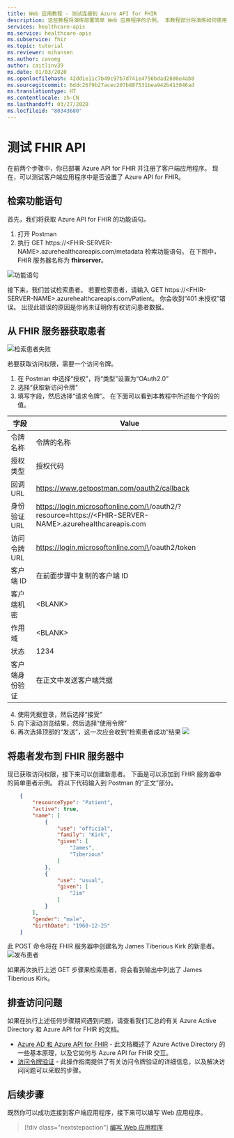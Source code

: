 ```yaml
---
title: Web 应用教程 - 测试连接到 Azure API for FHIR
description: 这些教程将演练部署简单 Web 应用程序的示例。 本教程部分将演练如何使用 Postman 连接到 FHIR 服务器
services: healthcare-apis
ms.service: healthcare-apis
ms.subservice: fhir
ms.topic: tutorial
ms.reviewer: mihansen
ms.author: cavoeg
author: caitlinv39
ms.date: 01/03/2020
ms.openlocfilehash: 42dd1e11c7b49c97b7d741e4756bdad2800e4ab8
ms.sourcegitcommit: 6ddc26f9b27acec207b887531bea942b413046ad
ms.translationtype: HT
ms.contentlocale: zh-CN
ms.lasthandoff: 03/27/2020
ms.locfileid: "80343680"
---
```

# <a name="testing-the-fhir-api"></a>测试 FHIR API
在前两个步骤中，你已部署 Azure API for FHIR 并注册了客户端应用程序。 现在，可以测试客户端应用程序中是否设置了 Azure API for FHIR。 

## <a name="retrieve-capability-statement"></a>检索功能语句
首先，我们将获取 Azure API for FHIR 的功能语句。 
1. 打开 Postman
1. 执行 GET https://\<FHIR-SERVER-NAME>.azurehealthcareapis.com/metadata 检索功能语句。 在下图中，FHIR 服务器名称为 **fhirserver**。

![功能语句](media/tutorial-web-app/postman-capability-statement.png)

接下来，我们尝试检索患者。 若要检索患者，请输入 GET https://\<FHIR-SERVER-NAME>.azurehealthcareapis.com/Patient。 你会收到“401 未授权”错误。 出现此错误的原因是你尚未证明你有权访问患者数据。

## <a name="get-patient-from-fhir-server"></a>从 FHIR 服务器获取患者
![检索患者失败](media/tutorial-web-app/postman-patient-authorization-failed.png)

若要获取访问权限，需要一个访问令牌。
1. 在 Postman 中选择“授权”，将“类型”设置为“OAuth2.0”  
1. 选择“获取新访问令牌” 
1. 填写字段，然后选择“请求令牌”。  在下面可以看到本教程中所述每个字段的值。

|字段                |Value                                                               |
|---------------------|--------------------------------------------------------------------|
|令牌名称           |令牌的名称                                               |
|授权类型           |授权代码                                                  |
|回调 URL         |https://www.getpostman.com/oauth2/callback                          |
|身份验证 URL             |https://login.microsoftonline.com/\<AZURE-AD-TENANT-ID>/oauth2/?resource=https://\<FHIR-SERVER-NAME>.azurehealthcareapis.com|
|访问令牌 URL     |https://login.microsoftonline.com/\<AZURE-AD-TENANT-ID>/oauth2/token|
|客户端 ID            |在前面步骤中复制的客户端 ID             |
|客户端机密        |\<BLANK>                                                            |
|作用域                |\<BLANK>                                                            |
|状态                |1234                                                                |
|客户端身份验证|在正文中发送客户端凭据                                     |

4. 使用凭据登录，然后选择“接受” 
1. 向下滚动浏览结果，然后选择“使用令牌” 
1. 再次选择顶部的“发送”，这一次应会收到“检索患者成功”结果  ![](media/tutorial-web-app/postman-patient-authorization-success.png)

## <a name="post-patient-into-fhir-server"></a>将患者发布到 FHIR 服务器中
现已获取访问权限，接下来可以创建新患者。 下面是可以添加到 FHIR 服务器中的简单患者示例。 将以下代码输入到 Postman 的“正文”部分。 

``` json
    {
        "resourceType": "Patient",
        "active": true,
        "name": [
            {
                "use": "official",
                "family": "Kirk",
                "given": [
                    "James",
                    "Tiberious"
                ]
            },
            {
                "use": "usual",
                "given": [
                    "Jim"
                ]
            }
        ],
        "gender": "male",
        "birthDate": "1960-12-25"
    }
```
此 POST 命令将在 FHIR 服务器中创建名为 James Tiberious Kirk 的新患者。
![发布患者](media/tutorial-web-app/postman-post-patient.png)

如果再次执行上述 GET 步骤来检索患者，将会看到输出中列出了 James Tiberious Kirk。

## <a name="troubleshooting-access-issues"></a>排查访问问题
如果在执行上述任何步骤期间遇到问题，请查看我们汇总的有关 Azure Active Directory 和 Azure API for FHIR 的文档。 

* [Azure AD 和 Azure API for FHIR](azure-ad-hcapi.md) - 此文档概述了 Azure Active Directory 的一些基本原理，以及它如何与 Azure API for FHIR 交互。
* [访问令牌验证](azure-ad-hcapi-token-validation.md) - 此操作指南提供了有关访问令牌验证的详细信息，以及解决访问问题可以采取的步骤。

## <a name="next-steps"></a>后续步骤
既然你可以成功连接到客户端应用程序，接下来可以编写 Web 应用程序。

>[!div class="nextstepaction"]
>[编写 Web 应用程序](tutorial-web-app-write-web-app.md)



